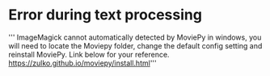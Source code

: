 # Error during text processing
'''  ImageMagick cannot automatically detected by MoviePy in windows, you will need to locate the Moviepy folder, change the default config setting and reinstall MoviePy. Link below for your reference.
https://zulko.github.io/moviepy/install.html'''